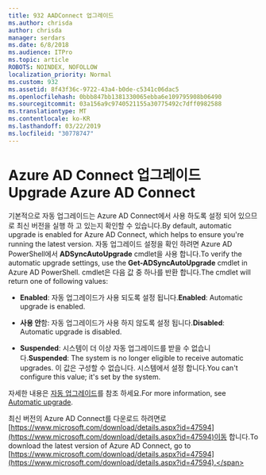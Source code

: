 ```yaml
---
title: 932 AADConnect 업그레이드
ms.author: chrisda
author: chrisda
manager: serdars
ms.date: 6/8/2018
ms.audience: ITPro
ms.topic: article
ROBOTS: NOINDEX, NOFOLLOW
localization_priority: Normal
ms.custom: 932
ms.assetid: 8f43f36c-9722-43a4-b0de-c5341c06dac5
ms.openlocfilehash: 0bbb847bb1381330065ebba6e109795908b06490
ms.sourcegitcommit: 03a156a9c9740521155a30775492c7dff0982588
ms.translationtype: MT
ms.contentlocale: ko-KR
ms.lasthandoff: 03/22/2019
ms.locfileid: "30778747"
---
```

# <a name="upgrade-azure-ad-connect"></a><span data-ttu-id="0a1de-102">Azure AD Connect 업그레이드</span><span class="sxs-lookup"><span data-stu-id="0a1de-102">Upgrade Azure AD Connect</span></span>

<span data-ttu-id="0a1de-103">기본적으로 자동 업그레이드는 Azure AD Connect에서 사용 하도록 설정 되어 있으므로 최신 버전을 실행 하 고 있는지 확인할 수 있습니다.</span><span class="sxs-lookup"><span data-stu-id="0a1de-103">By default, automatic upgrade is enabled for Azure AD Connect, which helps to ensure you're running the latest version.</span></span> <span data-ttu-id="0a1de-104">자동 업그레이드 설정을 확인 하려면 Azure AD PowerShell에서 **ADSyncAutoUpgrade** cmdlet을 사용 합니다.</span><span class="sxs-lookup"><span data-stu-id="0a1de-104">To verify the automatic upgrade settings, use the **Get-ADSyncAutoUpgrade** cmdlet in Azure AD PowerShell.</span></span> <span data-ttu-id="0a1de-105">cmdlet은 다음 값 중 하나를 반환 합니다.</span><span class="sxs-lookup"><span data-stu-id="0a1de-105">The cmdlet will return one of following values:</span></span> 
  
- <span data-ttu-id="0a1de-106">**Enabled**: 자동 업그레이드가 사용 되도록 설정 됩니다.</span><span class="sxs-lookup"><span data-stu-id="0a1de-106">**Enabled**: Automatic upgrade is enabled.</span></span> 
    
- <span data-ttu-id="0a1de-107">**사용 안**함: 자동 업그레이드가 사용 하지 않도록 설정 됩니다.</span><span class="sxs-lookup"><span data-stu-id="0a1de-107">**Disabled**: Automatic upgrade is disabled.</span></span> 
    
- <span data-ttu-id="0a1de-108">**Suspended**: 시스템이 더 이상 자동 업그레이드를 받을 수 없습니다.</span><span class="sxs-lookup"><span data-stu-id="0a1de-108">**Suspended**: The system is no longer eligible to receive automatic upgrades.</span></span> <span data-ttu-id="0a1de-109">이 값은 구성할 수 없습니다. 시스템에서 설정 합니다.</span><span class="sxs-lookup"><span data-stu-id="0a1de-109">You can't configure this value; it's set by the system.</span></span> 
    
<span data-ttu-id="0a1de-110">자세한 내용은 [자동 업그레이드](https://docs.microsoft.com/azure/active-directory/connect/active-directory-aadconnect-feature-automatic-upgrade)를 참조 하세요.</span><span class="sxs-lookup"><span data-stu-id="0a1de-110">For more information, see [Automatic upgrade](https://docs.microsoft.com/azure/active-directory/connect/active-directory-aadconnect-feature-automatic-upgrade).</span></span>
  
<span data-ttu-id="0a1de-111">최신 버전의 Azure AD Connect를 다운로드 하려면로 [https://www.microsoft.com/download/details.aspx?id=47594](https://www.microsoft.com/download/details.aspx?id=47594)이동 합니다.</span><span class="sxs-lookup"><span data-stu-id="0a1de-111">To download the latest version of Azure AD Connect, go to [https://www.microsoft.com/download/details.aspx?id=47594](https://www.microsoft.com/download/details.aspx?id=47594).</span></span>
  

